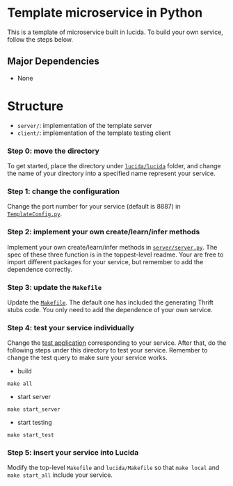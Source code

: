 # Template microservice in Python

This is a template of microservice built in lucida. To build your own service, follow the steps below.

## Major Dependencies

- None

# Structure

- `server/`: implementation of the template server
- `client/`: implementation of the template testing client

### Step 0: move the directory 

To get started, place the directory under [`lucida/lucida`](../) folder, and change the name of your directory into a specified name represent your service.

### Step 1: change the configuration

Change the port number for your service (default is 8887) in [`TemplateConfig.py`](TemplateConfig.py).

### Step 2: implement your own create/learn/infer methods

Implement your own create/learn/infer methods in [`server/server.py`](server/server.py). The spec of these three function is in the toppest-level readme. Your are free to import different packages for your service, but remember to add the dependence correctly.

### Step 3: update the `Makefile`

Update the [`Makefile`](Makefile). The default one has included the generating Thrift stubs code. You only need to add the dependence of your own service.

### Step 4: test your service individually

Change the [test application](client) corresponding to your service. After that, do the following steps under this directory to test your service. Remember to change the test query to make sure your service works.

- build 

 ```
 make all
 ```

- start server

 ```
 make start_server
 ```
- start testing

 ```
 make start_test
 ```

### Step 5: insert your service into Lucida

Modify the top-level `Makefile` and `lucida/Makefile` so that `make local` and `make start_all` include your service.

